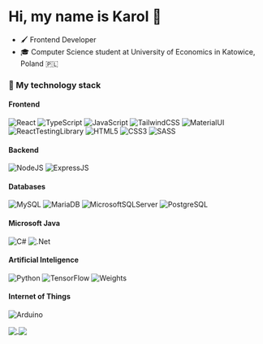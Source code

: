 # Hi, my name is Karol 👋

- 🖌️ Frontend Developer
- 🎓 Computer Science student at University of Economics in Katowice, Poland :poland:

### 🔧 My technology stack

#### Frontend
![React](https://img.shields.io/badge/React-20232A?style=for-the-badge&logo=react&logoColor=61DAFB) 
![TypeScript](https://img.shields.io/badge/TypeScript-007ACC?style=for-the-badge&logo=typescript&logoColor=white) 
![JavaScript](https://img.shields.io/badge/JavaScript-F7DF1E?style=for-the-badge&logo=javascript&logoColor=black) 
![TailwindCSS](https://img.shields.io/badge/Tailwind_CSS-38B2AC?style=for-the-badge&logo=tailwind-css&logoColor=white) 
![MaterialUI](https://img.shields.io/badge/MaterialUI-0081CB?style=for-the-badge&logo=material-ui&logoColor=white) 
![ReactTestingLibrary](https://img.shields.io/badge/testing%20library-323330?style=for-the-badge&logo=testing-library&logoColor=red) 
![HTML5](https://img.shields.io/badge/html5-%23E34F26.svg?style=for-the-badge&logo=html5&logoColor=white) 
![CSS3](https://img.shields.io/badge/css3-%231572B6.svg?style=for-the-badge&logo=css3&logoColor=white) 
![SASS](https://img.shields.io/badge/SASS-hotpink.svg?style=for-the-badge&logo=SASS&logoColor=white)

#### Backend
![NodeJS](https://img.shields.io/badge/Node.js-43853D?style=for-the-badge&logo=node.js&logoColor=white) 
![ExpressJS](https://img.shields.io/badge/Express.js-404D59?style=for-the-badge)

#### Databases
![MySQL](https://img.shields.io/badge/MySQL-00718B?style=for-the-badge&logo=mysql&logoColor=white) 
![MariaDB](https://img.shields.io/badge/MariaDB-003545?style=for-the-badge&logo=mariadb&logoColor=white) 
![MicrosoftSQLServer](https://img.shields.io/badge/Microsoft%20SQL%20Server-CC2927?style=for-the-badge&logo=microsoft%20sql%20server&logoColor=white) 
![PostgreSQL](https://img.shields.io/badge/postgresql-%23316192.svg?style=for-the-badge&logo=postgresql&logoColor=white)

#### Microsoft Java
![C#](https://img.shields.io/badge/c%23-%23239120.svg?style=for-the-badge&logo=c-sharp&logoColor=white) 
![.Net](https://img.shields.io/badge/.NET-5C2D91?style=for-the-badge&logo=.net&logoColor=white) 

#### Artificial Inteligence
![Python](https://img.shields.io/badge/python-3670A0?style=for-the-badge&logo=python&logoColor=ffdd54) 
![TensorFlow](https://img.shields.io/badge/TensorFlow-FF6F00?style=for-the-badge&logo=tensorflow&logoColor=white) 
![Weights](https://img.shields.io/badge/Weights_&_Biases-FFBE00?style=for-the-badge&logo=WeightsAndBiases&logoColor=white)

#### Internet of Things
![Arduino](https://img.shields.io/badge/Arduino-00979D?style=for-the-badge&logo=Arduino&logoColor=white)

<a href="https://github.com/karolstawowski">
  <img align="center" src="https://github-readme-stats.vercel.app/api?username=karolstawowski&show_icons=true&theme=github_dark&rank_icon=github&line_height=27">
</a>

<a href="https://github.com/karolstawowski">
  <img align="center" src="https://github-readme-stats.vercel.app/api/top-langs/?username=karolstawowski&theme=github_dark&langs_count=3&card_width=320&size_weight=0.5&count_weight=0.5">
</a>
